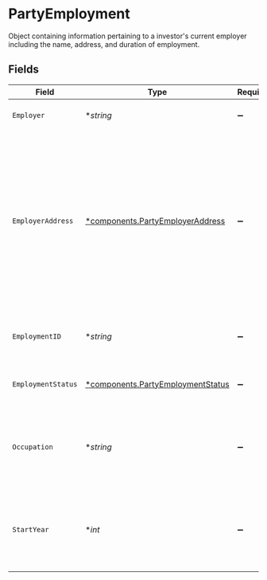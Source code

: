 # PartyEmployment

Object containing information pertaining to a investor's current employer including the name, address, and duration of employment.


## Fields

| Field                                                                                                                                                                                                                                                                                                     | Type                                                                                                                                                                                                                                                                                                      | Required                                                                                                                                                                                                                                                                                                  | Description                                                                                                                                                                                                                                                                                               | Example                                                                                                                                                                                                                                                                                                   |
| --------------------------------------------------------------------------------------------------------------------------------------------------------------------------------------------------------------------------------------------------------------------------------------------------------- | --------------------------------------------------------------------------------------------------------------------------------------------------------------------------------------------------------------------------------------------------------------------------------------------------------- | --------------------------------------------------------------------------------------------------------------------------------------------------------------------------------------------------------------------------------------------------------------------------------------------------------- | --------------------------------------------------------------------------------------------------------------------------------------------------------------------------------------------------------------------------------------------------------------------------------------------------------- | --------------------------------------------------------------------------------------------------------------------------------------------------------------------------------------------------------------------------------------------------------------------------------------------------------- |
| `Employer`                                                                                                                                                                                                                                                                                                | **string*                                                                                                                                                                                                                                                                                                 | :heavy_minus_sign:                                                                                                                                                                                                                                                                                        | The business name of an investor's employer.                                                                                                                                                                                                                                                              | Apex Fintech Solutions                                                                                                                                                                                                                                                                                    |
| `EmployerAddress`                                                                                                                                                                                                                                                                                         | [*components.PartyEmployerAddress](../../models/components/partyemployeraddress.md)                                                                                                                                                                                                                       | :heavy_minus_sign:                                                                                                                                                                                                                                                                                        | The data structure containing attributes describing the location of an investor's employer. If input, the required fields within the `employer_address` object include:<br/> - `administrative_area`<br/> - `region_code` - 2 character CLDR Code<br/> - `postal_code`<br/> - `locality`<br/> - `address_lines` - max 5 lines |                                                                                                                                                                                                                                                                                                           |
| `EmploymentID`                                                                                                                                                                                                                                                                                            | **string*                                                                                                                                                                                                                                                                                                 | :heavy_minus_sign:                                                                                                                                                                                                                                                                                        | System-generated GUID representing the employment record of a natural person                                                                                                                                                                                                                              | 45b39d95-6650-4952-a5c4-cab1858312f1                                                                                                                                                                                                                                                                      |
| `EmploymentStatus`                                                                                                                                                                                                                                                                                        | [*components.PartyEmploymentStatus](../../models/components/partyemploymentstatus.md)                                                                                                                                                                                                                     | :heavy_minus_sign:                                                                                                                                                                                                                                                                                        | Classifies in what capacity (or if) the underlying natural person holds a job                                                                                                                                                                                                                             | EMPLOYED                                                                                                                                                                                                                                                                                                  |
| `Occupation`                                                                                                                                                                                                                                                                                              | **string*                                                                                                                                                                                                                                                                                                 | :heavy_minus_sign:                                                                                                                                                                                                                                                                                        | The nature of work performed at an investor's place of employment. Required if the employment_status is `EMPLOYED` or `SELF_EMPLOYED`.                                                                                                                                                                    | Software Engineer                                                                                                                                                                                                                                                                                         |
| `StartYear`                                                                                                                                                                                                                                                                                               | **int*                                                                                                                                                                                                                                                                                                    | :heavy_minus_sign:                                                                                                                                                                                                                                                                                        | The start year of employment related to a person's stated employer Must be from birth year to current year, or 0 to clear start year value                                                                                                                                                                | 2019                                                                                                                                                                                                                                                                                                      |